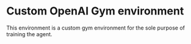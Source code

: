 # Custom OpenAI Gym environment

This environment is a custom gym environment for the sole purpose of training the agent.

